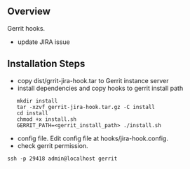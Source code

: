 Overview
--------
Gerrit hooks. 
 - update JIRA issue

Installation Steps
-------------------
 - copy dist/grrit-jira-hook.tar to Gerrit instance server
 - install dependencies and copy hooks to gerrit install path

 ```
    mkdir install
    tar -xzvf gerrit-jira-hook.tar.gz -C install
    cd install
    chmod +x install.sh
    GERRIT_PATH=<gerrit_install_path> ./install.sh
 ```
 - config file. Edit config file at hooks/jira-hook.config.
 - check gerrit permission.
 
```
ssh -p 29418 admin@localhost gerrit
```
